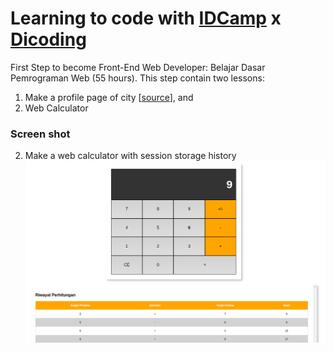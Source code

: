   # Learning to code with [IDCamp](https://idcamp.ioh.co.id/) x [Dicoding](https://www.dicoding.com/learningpaths/22)

First Step to become Front-End Web Developer: Belajar Dasar Pemrograman Web (55 hours).
This step contain two lessons:
1. Make a profile page of city [[source](https://github.com/ayidsudirman/dicoding/tree/1.1-profil-page)], and
2. Web Calculator

### Screen shot
2. Make a web calculator with session storage history
![web calculator](./preview.png)